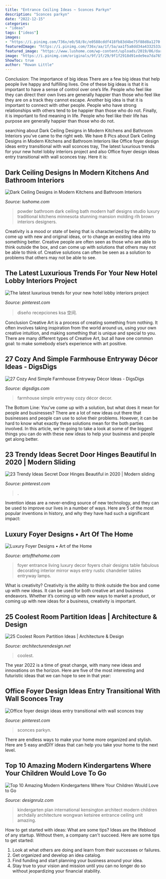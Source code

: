 ```yaml
---
title: "Entrance Ceiling Ideas ~ Sconces Parkyn"
description: "Sconces parkyn"
date: "2022-12-15"
categories:
- "ideas"
tags: ["ideas"]
images:
- "https://i.pinimg.com/736x/e0/58/8c/e0588cddf418fb83d4be75f88d8a1270.jpg"
featuredImage: "https://i.pinimg.com/736x/aa/1f/5a/aa1f5a8dd34a4332533ac2b2b5258a45.jpg"
featured_image: "https://www.lushome.com/wp-content/uploads/2019/06/dark-ceiling-designs-black-white-bathroom-7-1.jpg"
image: "https://i.pinimg.com/originals/9f/1f/29/9f1f2918d91ede9ea7da765818814f04.jpg"
ShowToc: true
author: "Rowan Little"
---
```



Conclusion: The importance of big ideas
There are a few big ideas that help people live happy and fulfilling lives. One of these big ideas is that it is important to have a sense of control over one’s life. People who feel like they can direct their own lives are generally happier than those who feel like they are on a track they cannot escape. Another big idea is that it is important to connect with other people. People who have strong relationships with others tend to be happier than those who do not. Finally, it is important to find meaning in life. People who feel like their life has purpose are generally happier than those who do not.

	

		
searching about Dark Ceiling Designs in Modern Kitchens and Bathroom Interiors you've came to the right web. We have 8 Pics about Dark Ceiling Designs in Modern Kitchens and Bathroom Interiors like Office foyer design ideas entry transitional with wall sconces tray, The latest luxurious trends for your new hotel lobby interiors project and also Office foyer design ideas entry transitional with wall sconces tray. Here it is:
		
    
## Dark Ceiling Designs In Modern Kitchens And Bathroom Interiors

<img loading=lazy src="https://www.lushome.com/wp-content/uploads/2019/06/dark-ceiling-designs-black-white-bathroom-7-1.jpg" onerror="this.onerror=null;this.src='https://tse1.mm.bing.net/th?id=OIP._TsE4iSg1BUrgBmsrbbfdAAAAA&amp;pid=15.1';" alt="Dark Ceiling Designs in Modern Kitchens and Bathroom Interiors">

_Source: lushome.com_

>powder bathroom dark ceiling bath modern half designs studio luxury traditional kitchens minnesota stunning mansion molding rlh brown interiors designers. 

	

Creativity is a mood or state of being that is characterized by the ability to come up with new and original ideas, or to change an existing idea into something better. Creative people are often seen as those who are able to think outside the box, and can come up with solutions that others may not be able to think of. Creative solutions can often be seen as a solution to problems that others may not be able to see.

    
## The Latest Luxurious Trends For Your New Hotel Lobby Interiors Project

<img loading=lazy src="https://i.pinimg.com/originals/9f/1f/29/9f1f2918d91ede9ea7da765818814f04.jpg" onerror="this.onerror=null;this.src='https://tse1.mm.bing.net/th?id=OIP.GfQXE0kZ8itS1i0gL8Mt5wHaJ4&amp;pid=15.1';" alt="The latest luxurious trends for your new hotel lobby interiors project">

_Source: pinterest.com_

>diseño recepciones ksa 空间. 

	

Conclusion
Creative Art is a process of creating something from nothing. It often involves taking inspiration from the world around us, using your own creative intuition, and making something that is unique and special to you. There are many different types of Creative Art, but all have one common goal: to make somebody else’s experience with art positive.

    
## 27 Cozy And Simple Farmhouse Entryway Décor Ideas - DigsDigs

<img loading=lazy src="http://www.digsdigs.com/photos/cozy-and-simple-farmhouse-entryway-decor-ideas-14.jpg" onerror="this.onerror=null;this.src='https://tse2.mm.bing.net/th?id=OIP.5GYTwQUFjedAFX096OlCRQHaJ4&amp;pid=15.1';" alt="27 Cozy And Simple Farmhouse Entryway Décor Ideas - DigsDigs">

_Source: digsdigs.com_

>farmhouse simple entryway cozy décor decor. 

	

The Bottom Line: You’ve come up with a solution, but what does it mean for people and businesses?
There are a lot of new ideas out there that businesses and people can use to solve their problems. However, it can be hard to know what exactly these solutions mean for the both parties involved. In this article, we're going to take a look at some of the biggest things you can do with these new ideas to help your business and people get along better.

    
## 23 Trendy Ideas Secret Door Hinges Beautiful In 2020 | Modern Sliding

<img loading=lazy src="https://i.pinimg.com/736x/e0/58/8c/e0588cddf418fb83d4be75f88d8a1270.jpg" onerror="this.onerror=null;this.src='https://tse1.mm.bing.net/th?id=OIP.bjJ-4UcH3iLl52sHvL9RogAAAA&amp;pid=15.1';" alt="23 Trendy Ideas Secret Door Hinges Beautiful in 2020 | Modern sliding">

_Source: pinterest.com_

>. 

	

Invention ideas are a never-ending source of new technology, and they can be used to improve our lives in a number of ways. Here are 5 of the most popular inventions in history, and why they have had such a significant impact:

    
## Luxury Foyer Designs • Art Of The Home

<img loading=lazy src="http://www.artofthehome.com/wp-content/uploads/2017/01/luxury-foyer-designs-04-b.jpg" onerror="this.onerror=null;this.src='https://tse1.mm.bing.net/th?id=OIP.62ITj6K15QlX0ihn8Mj6oQHaHm&amp;pid=15.1';" alt="Luxury Foyer Designs • Art of the Home">

_Source: artofthehome.com_

>foyer entrance living luxury decor foyers chair designs table fabulous decorating interior mirror ways entry rustic chandelier tables entryway lamps. 

	

What is creativity?
Creativity is the ability to think outside the box and come up with new ideas. It can be used for both creative art and business endeavors. Whether it’s coming up with new ways to market a product, or coming up with new ideas for a business, creativity is important.

    
## 25 Coolest Room Partition Ideas | Architecture &amp; Design

<img loading=lazy src="https://cdn.architecturendesign.net/wp-content/uploads/2014/08/1446.jpg" onerror="this.onerror=null;this.src='https://tse1.mm.bing.net/th?id=OIP.6iDV5z49ztLLQfWfhoEl0AHaJV&amp;pid=15.1';" alt="25 Coolest Room Partition Ideas | Architecture &amp; Design">

_Source: architecturendesign.net_

>coolest. 

	

The year 2022 is a time of great change, with many new ideas and innovations on the horizon. Here are five of the most interesting and futuristic ideas that we can hope to see in that year:

    
## Office Foyer Design Ideas Entry Transitional With Wall Sconces Tray

<img loading=lazy src="https://i.pinimg.com/736x/aa/1f/5a/aa1f5a8dd34a4332533ac2b2b5258a45.jpg" onerror="this.onerror=null;this.src='https://tse3.mm.bing.net/th?id=OIP.-YB50D7pSDgYZIF6O-zOEAHaKo&amp;pid=15.1';" alt="Office foyer design ideas entry transitional with wall sconces tray">

_Source: pinterest.com_

>sconces parkyn. 

	

There are endless ways to make your home more organized and stylish. Here are 5 easy andDIY ideas that can help you take your home to the next level.

    
## Top 10 Amazing Modern Kindergartens Where Your Children Would Love To Go

<img loading=lazy src="http://cdn.designrulz.com/wp-content/uploads/2014/10/kensington-international-kindergarten-plan-architect-3.jpg" onerror="this.onerror=null;this.src='https://tse3.mm.bing.net/th?id=OIP.vTGpa7QDzQ33VbWjEn_b9gHaLH&amp;pid=15.1';" alt="Top 10 Amazing Modern Kindergartens Where Your Children Would Love to Go">

_Source: designrulz.com_

>kindergarten plan international kensington architect modern children archdaily architecture wongwan ketsiree entrance ceiling unit amazing. 

	

How to get started with ideas: What are some tips?
Ideas are the lifeblood of any startup. Without them, a company can't succeed. Here are some tips to get started:
1. Look at what others are doing and learn from their successes or failures.
2. Get organized and develop an idea catalog. 
3. Find funding and start planning your business around your idea.  
4. Stay true to your vision and mission until you can no longer do so without jeopardizing your financial stability.

